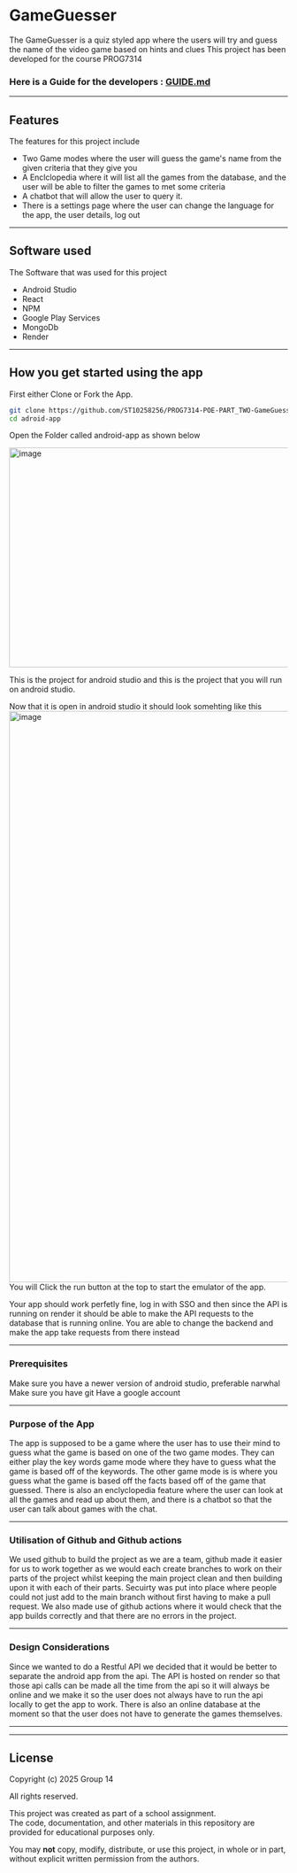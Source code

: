# GameGuesser

The GameGuesser is a quiz styled app where the users will try and guess the name of the video game based on hints and clues
This project has been developed for the course PROG7314

### Here is a Guide for the developers : [GUIDE.md](https://github.com/ST10258256/PROG7314-POE-PART_TWO-GameGuesser/blob/main/GUIDE.md)

--- 

## Features 
The features for this project include 
- Two Game modes where the user will guess the game's name from the given criteria that they give you
-  A Enclclopedia where it will list all the games from the database, and the user will be able to filter the games to met some criteria
  - A chatbot that will allow the user to query it.
- There is a settings page where the user can change the language for the app, the user details, log out

---

## Software used
The Software that was used for this project
- Android Studio
- React
- NPM
- Google Play Services
- MongoDb
- Render

--- 

## How you get started using the app
First either Clone or Fork the App.

```bash
git clone https://github.com/ST10258256/PROG7314-POE-PART_TWO-GameGuesser.git
cd adroid-app
```

Open the Folder called android-app as shown below 


<img width="776" height="397" alt="image" src="https://github.com/user-attachments/assets/16fa5306-20f2-44fe-b33c-e4ebbff3f709" />

This is the project for android studio and this is the project that you will run on android studio.

Now that it is open in android studio it should look somehting like this 
<img width="1920" height="1032" alt="image" src="https://github.com/user-attachments/assets/a467747b-a2e6-4b13-8a9e-5b157dd311a4" />
You will Click the run button at the top to start the emulator of the app.

Your app should work perfetly fine, log in with SSO and then since the API is running on render it should be able to make the API requests to the database that is running online. You are able to change the backend and make the app take requests from there instead

---

### Prerequisites
Make sure you have a newer version of android studio, preferable narwhal
Make sure you have git 
Have a google account

---

### Purpose of the App

The app is supposed to be a game where the user has to use their mind to guess what the game is based on one of the two game modes. They can either play the key words game mode where they have to guess what the game is based off of the keywords. The other game mode is is where you guess what the game is based off the facts based off of the game that guessed. There is also an enclyclopedia  feature where the user can look at all the games and read up about them, and there is a chatbot so that the user can talk about games with the chat.

---

### Utilisation of Github and Github actions

We used github to build the project as we are a team, github made it easier for us to work together as we would each create branches to work on their parts of the project whilst keeping the main project clean and then building upon it with each of their parts. Secuirty was put into place where people could not just add to the main branch without first having to make a pull request. We also made use of github actions where it would check that the app builds correctly and that there are no errors in the project.

---

### Design Considerations

Since we wanted to do a Restful API we decided that it would be better to separate the android app from the api. The API is hosted on render so that those api calls can be made all the time from the api so it will always be online and we make it so the user does not always have to run the api locally to get the app to work. There is also an online database at the moment so that the user does not have to generate the games themselves.

--- 

---

## License

Copyright (c) 2025 Group 14

All rights reserved.  

This project was created as part of a school assignment.  
The code, documentation, and other materials in this repository are provided for educational purposes only.  

You may **not** copy, modify, distribute, or use this project, in whole or in part,  
without explicit written permission from the authors.

